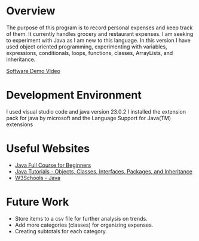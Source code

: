 # Overview

The purpose of this program is to record personal expenses and keep track of them. It currently handles grocery and restaurant expenses. I am seeking to experiment with Java as I am new to this language. In this version I have used object oriented programming, experimenting with variables, expressions, conditionals, loops, functions, classes, ArrayLists, and inheritance.

[Software Demo Video](https://youtu.be/G1vEcqj_YCM)

# Development Environment

I used visual studio code and java version 23.0.2
I installed the extension pack for java by microsoft and the Language Support for Java(TM) extensions

# Useful Websites

- [Java Full Course for Beginners](https://www.youtube.com/watch?v=eIrMbAQSU34&ab_channel=ProgrammingwithMosh)
- [Java Tutorials - Objects, Classes, Interfaces, Packages, and Inheritance ](https://dev.java/learn/oop/)
- [W3Schools - Java](https://www.w3schools.com/java/default.asp)

# Future Work

- Store items to a csv file for further analysis on trends.
- Add more categories (classes) for organizing expenses.
- Creating subtotals for each category.
